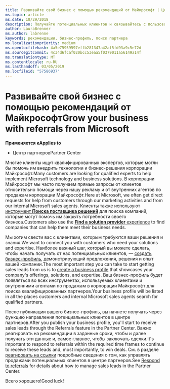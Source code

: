 ```yaml
---
title: Развивайте свой бизнес с помощью рекомендаций от Майкрософт | Центр партнеров
ms.topic: article
ms.date: 10/29/2018
description: Получайте потенциальных клиентов и связывайтесь с пользователями, которым нужна помощь в реализации продуктов и решений Майкрософт.
author: LauraBrenner
ms.author: labrenne
keywords: рекомендации, бизнес-профиль, поиск партнера
ms.localizationpriority: medium
ms.openlocfilehash: 4a5e75959597effb281347a42af5fd93a9c5e72d
ms.sourcegitcommit: 4c34d6fcaf020bcc53eaa5f0379011a56149a14f
ms.translationtype: MT
ms.contentlocale: ru-RU
ms.lasthandoff: 03/05/2019
ms.locfileid: "57586937"
---
```

<!-- FWLink:  https://go.microsoft.com/fwlink/?linkid=849775 (top of page) -->

# <a name="grow-your-business-with-referrals-from-microsoft"></a><span data-ttu-id="322a0-104">Развивайте свой бизнес с помощью рекомендаций от Майкрософт</span><span class="sxs-lookup"><span data-stu-id="322a0-104">Grow your business with referrals from Microsoft</span></span>

<span data-ttu-id="322a0-105">**Применяется к**</span><span class="sxs-lookup"><span data-stu-id="322a0-105">**Applies to**</span></span>

-  <span data-ttu-id="322a0-106">Центр партнеров</span><span class="sxs-lookup"><span data-stu-id="322a0-106">Partner Center</span></span>

<span data-ttu-id="322a0-107">Многие клиенты ищут квалифицированных экспертов, которые могли бы помочь им внедрить технологии и бизнес-решения корпорации Майкрософт.</span><span class="sxs-lookup"><span data-stu-id="322a0-107">Many customers are looking for qualified experts to help implement Microsoft technology and business solutions.</span></span> <span data-ttu-id="322a0-108">В корпорации Майкрософт мы часто получаем прямые запросы от клиентов относительно помощи через нашу рекламу и от внутренних агентов по продажам корпорации Майкрософт.</span><span class="sxs-lookup"><span data-stu-id="322a0-108">Here at Microsoft, we often get direct requests for help from customers through our marketing activities and from our internal Microsoft sales agents.</span></span> <span data-ttu-id="322a0-109">Клиенты также используют [инструмент **Поиска поставщика решений**](https://www.microsoft.com/solution-providers/search) для поиска компаний, которые могут помочь им закрыть потребности своего бизнеса.</span><span class="sxs-lookup"><span data-stu-id="322a0-109">Customers also use the [**Find a solution provider** experience](https://www.microsoft.com/solution-providers/search) to find companies that can help them meet their business needs.</span></span> 

<span data-ttu-id="322a0-110">Мы хотим свести вас с клиентами, которым требуются ваши решения и знания.</span><span class="sxs-lookup"><span data-stu-id="322a0-110">We want to connect you with customers who need your solutions and expertise.</span></span> <span data-ttu-id="322a0-111">Наиболее важный шаг, который вы можете сделать, чтобы начать получать от нас потенциальных клиентов, — [создать бизнес-профиль](create-a-marketing-profile.md), демонстрирующий предложения, решения и опыт вашей компании.</span><span class="sxs-lookup"><span data-stu-id="322a0-111">The most important step you can take to start getting sales leads from us is to [create a business profile](create-a-marketing-profile.md) that showcases your company's offerings, solutions, and expertise.</span></span> <span data-ttu-id="322a0-112">Ваш бизнес-профиль будет появляться во всех инструментах, используемых клиентами и внутренними агентами по продажам в корпорации Майкрософт для поиска квалифицированных партнеров.</span><span class="sxs-lookup"><span data-stu-id="322a0-112">Your business profile will be listed in all the places customers and internal Microsoft sales agents search for qualified partners.</span></span> 

 <span data-ttu-id="322a0-113">После публикации вашего бизнес-профиль, вы начнете получать через функцию направления потенциальных клиентов в центре партнеров.</span><span class="sxs-lookup"><span data-stu-id="322a0-113">After you publish your business profile, you'll start to receive sales leads through the Referrals feature in the Partner Center.</span></span> <span data-ttu-id="322a0-114">Важно реагировать на рекомендации в заданные сроки, чтобы и далее получать эти данные и, самое главное, чтобы заключать сделки.</span><span class="sxs-lookup"><span data-stu-id="322a0-114">It's important to respond to referrals within the required time frames to continue to receive these leads and, most importantly, to win deals.</span></span> <span data-ttu-id="322a0-115">См. в разделе [реагировать на ссылки](responding-to-referrals.md) подробные сведения о том, как управлять продажами потенциальных клиентов в центре партнеров.</span><span class="sxs-lookup"><span data-stu-id="322a0-115">See [Respond to referrals](responding-to-referrals.md) for details about how to manage sales leads in the Partner Center.</span></span>  

<span data-ttu-id="322a0-116">Всего хорошего!</span><span class="sxs-lookup"><span data-stu-id="322a0-116">Good luck!</span></span>

<!-- 
*  [Analyze your business profile](analyze-your-marketing-profile.md) Regularly review and optimize your business profile to make sure you’re getting in front of your target customers.
-->
